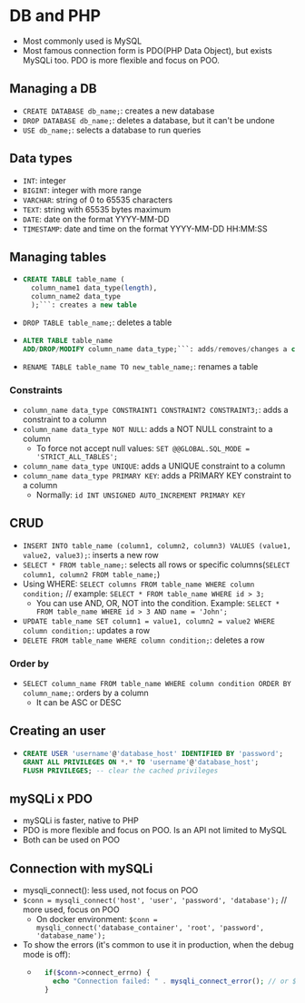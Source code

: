 # DB and PHP
- Most commonly used is MySQL
- Most famous connection form is PDO(PHP Data Object), but exists MySQLi too. PDO is more flexible and focus on POO.

## Managing a DB
- `CREATE DATABASE db_name;`: creates a new database
- `DROP DATABASE db_name;`: deletes a database, but it can't be undone
- `USE db_name;`: selects a database to run queries

## Data types
- `INT`: integer
- `BIGINT`: integer with more range
- `VARCHAR`: string of 0 to 65535 characters
- `TEXT`: string with 65535 bytes maximum
- `DATE`: date on the format YYYY-MM-DD
- `TIMESTAMP`: date and time on the format YYYY-MM-DD HH:MM:SS

## Managing tables
- ```sql
  CREATE TABLE table_name (
    column_name1 data_type(length),
    column_name2 data_type
    );```: creates a new table
- `DROP TABLE table_name;`: deletes a table
- ```sql
  ALTER TABLE table_name 
  ADD/DROP/MODIFY column_name data_type;```: adds/removes/changes a column
- `RENAME TABLE table_name TO new_table_name;`: renames a table

### Constraints
- `column_name data_type CONSTRAINT1 CONSTRAINT2 CONSTRAINT3;`: adds a constraint to a column
- `column_name data_type NOT NULL`: adds a NOT NULL constraint to a column
  - To force not accept null values: `SET @@GLOBAL.SQL_MODE = 'STRICT_ALL_TABLES';`
- `column_name data_type UNIQUE`: adds a UNIQUE constraint to a column
- `column_name data_type PRIMARY KEY`: adds a PRIMARY KEY constraint to a column
  - Normally: `id INT UNSIGNED AUTO_INCREMENT PRIMARY KEY`

## CRUD
- `INSERT INTO table_name (column1, column2, column3) VALUES (value1, value2, value3);`: inserts a new row
- `SELECT * FROM table_name;`: selects all rows or specific columns(`SELECT column1, column2 FROM table_name;`)
- Using WHERE: `SELECT columns FROM table_name WHERE column condition;` // example: `SELECT * FROM table_name WHERE id > 3;`
  - You can use AND, OR, NOT into the condition. Example: `SELECT * FROM table_name WHERE id > 3 AND name = 'John';`
- `UPDATE table_name SET column1 = value1, column2 = value2 WHERE column condition;`: updates a row
- `DELETE FROM table_name WHERE column condition;`: deletes a row

### Order by
- `SELECT column_name FROM table_name WHERE column condition ORDER BY column_name;`: orders by a column
  - It can be ASC or DESC

## Creating an user
- ```sql
  CREATE USER 'username'@'database_host' IDENTIFIED BY 'password'; 
  GRANT ALL PRIVILEGES ON *.* TO 'username'@'database_host';
  FLUSH PRIVILEGES; -- clear the cached privileges
  ```

## mySQLi x PDO
- mySQLi is faster, native to PHP
- PDO is more flexible and focus on POO. Is an API not limited to MySQL
- Both can be used on POO

## Connection with mySQLi
- mysqli_connect(): less used, not focus on POO
- `$conn = mysqli_connect('host', 'user', 'password', 'database');` // more used, focus on POO
  - On docker environment: `$conn = mysqli_connect('database_container', 'root', 'password', 'database_name');`
- To show the errors (it's common to use it in production, when the debug mode is off):  
  - ```php
      if($conn->connect_errno) {
        echo "Connection failed: " . mysqli_connect_error(); // or $conn->connect_error
      }
    ```